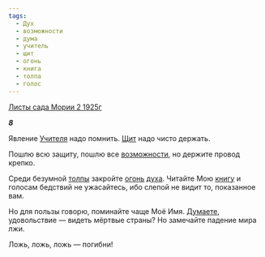 ```yaml
---
tags:
  - Дух
  - возможности
  - дума
  - учитель
  - щит
  - огонь
  - книга
  - толпа
  - голос
---
```

[Листы сада Мории 2 1925г](https://127.0.0.1:4002/agni/1925)

___8___

Явление [Учителя](../../../tags/#учитель) надо помнить. [Щит](../../../tags/#[щит](../../../tags/#щит)) надо чисто держать.   

Пошлю всю защиту, пошлю все [возможности](../../../tags/#возможности), но держите провод крепко.   

Среди безумной [толпы](../../../tags/#толпа) закройте [огонь](../../../tags/#огонь) [духа](../../../tags/#Дух). Читайте Мою [книгу](../../../tags/#книга) и голосам бедствий не ужасайтесь, ибо слепой не видит то, показанное вам.   

Но для пользы говорю, поминайте чаще Моё Имя. [Думаете](../../../tags/#дума), удовольствие — видеть мёртвые страны? Но замечайте падение мира лжи.   

Ложь, ложь, ложь — погибни!   

